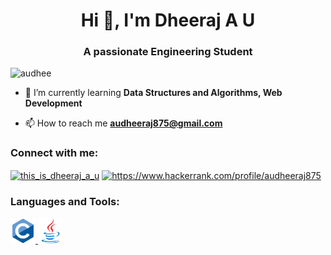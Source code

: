<h1 align="center">Hi 👋, I'm Dheeraj A U</h1>
<h3 align="center">A passionate Engineering Student</h3>

<p align="left"> <img src="https://komarev.com/ghpvc/?username=audhee&label=Profile%20views&color=0e75b6&style=flat" alt="audhee" /> </p>

- 🌱 I’m currently learning **Data Structures and Algorithms, Web Development**

- 📫 How to reach me **audheeraj875@gmail.com**

<h3 align="left">Connect with me:</h3>
<p align="left">
<a href="https://instagram.com/this_is_dheeraj_a_u" target="blank"><img align="center" src="https://raw.githubusercontent.com/rahuldkjain/github-profile-readme-generator/master/src/images/icons/Social/instagram.svg" alt="this_is_dheeraj_a_u" height="30" width="40" /></a>
<a href="https://www.hackerrank.com/https://www.hackerrank.com/profile/audheeraj875" target="blank"><img align="center" src="https://raw.githubusercontent.com/rahuldkjain/github-profile-readme-generator/master/src/images/icons/Social/hackerrank.svg" alt="https://www.hackerrank.com/profile/audheeraj875" height="30" width="40" /></a>
</p>

<h3 align="left">Languages and Tools:</h3>
<p align="left"> <a href="https://www.cprogramming.com/" target="_blank" rel="noreferrer"> <img src="https://raw.githubusercontent.com/devicons/devicon/master/icons/c/c-original.svg" alt="c" width="40" height="40"/> </a> <a href="https://www.java.com" target="_blank" rel="noreferrer"> <img src="https://raw.githubusercontent.com/devicons/devicon/master/icons/java/java-original.svg" alt="java" width="40" height="40"/> </a> </p>

